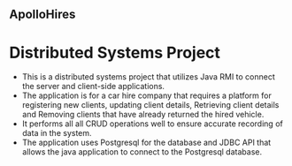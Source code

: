 ## ApolloHires
# Distributed Systems Project
- This is a distributed systems project that utilizes Java RMI to connect the server and client-side applications.
- The application is for a car hire company that requires a platform for registering new clients, updating client details, Retrieving client details and Removing clients that have already returned the hired vehicle.
- It performs all all CRUD operations well to ensure accurate recording of data in the system.
- The application uses Postgresql for the database and JDBC API that allows the java application to connect to the Postgresql database.
